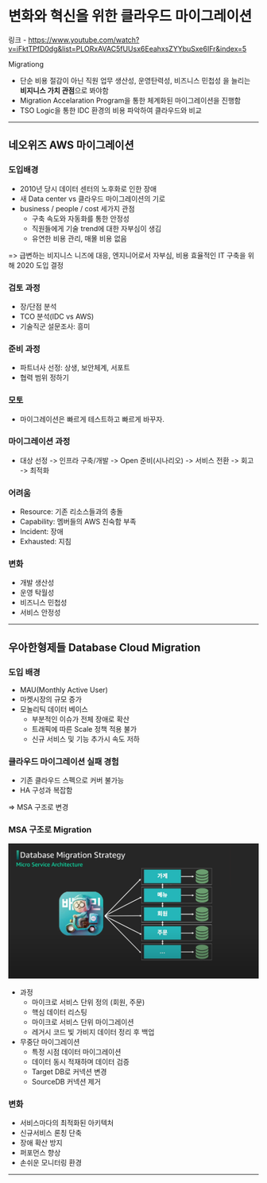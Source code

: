 # 변화와 혁신을 위한 클라우드 마이그레이션

링크 - https://www.youtube.com/watch?v=iFktTPfD0dg&list=PLORxAVAC5fUUsx6EeahxsZYYbuSxe6IFr&index=5

Migrationg
- 단순 비용 절감이 아닌 직원 업무 생산성, 운영탄력성, 비즈니스 민첩성 을 늘리는 **비지니스 가치 관점**으로 봐야함
- Migration Accelaration Program을 통한 체계화된 마이그레이션을 진행함
- TSO Logic을 통한 IDC 환경의 비용 파악하여 클라우드와 비교

---

## 네오위즈 AWS 마이그레이션

### 도입배경
- 2010년 당시 데이터 센터의 노후화로 인한 장애
- 새 Data center vs 클라우드 마이그레이션의 기로
- business / people / cost 세가지 관점
    - 구축 속도와 자동화를 통한 안정성
    - 직원들에게 기술 trend에 대한 자부심이 생김
    - 유연한 비용 관리, 매몰 비용 없음

=> 급변하는 비지니스 니즈에 대응, 엔지니어로서 자부심, 비용 효율적인 IT 구축을 위해 2020 도입 결정

### 검토 과정
- 장/단점 분석
- TCO 분석(IDC vs AWS)
- 기술직군 설문조사: 흥미

### 준비 과정
- 파트너사 선정: 상생, 보안체계, 서포트
- 협력 범위 정하기

### 모토
- 마이그레이션은 빠르게 테스트하고 빠르게 바꾸자.

### 마이그레이션 과정
- 대상 선정 -> 인프라 구축/개발 -> Open 준비(시나리오) -> 서비스 전환 -> 회고 -> 최적화

### 어려움
- Resource: 기존 리소스들과의 충돌
- Capability: 멤버들의 AWS 친숙함 부족
- Incident: 장애
- Exhausted: 지침

### 변화
- 개발 생산성
- 운영 탁월성
- 비즈니스 민첩성
- 서비스 안정성

---

## 우아한형제들 Database Cloud Migration

### 도입 배경
- MAU(Monthly Active User)
- 마켓시장의 규모 증가
- 모놀리틱 데이터 베이스
    - 부분적인 이슈가 전체 장애로 확산
    - 트래픽에 따른 Scale 정책 적용 불가
    - 신규 서비스 및 기능 추가시 속도 저하

### 클라우드 마이그레이션 실패 경험
- 기존 클라우드 스펙으로 커버 불가능
- HA 구성과 복잡함

=> MSA 구조로 변경

### MSA 구조로 Migration
![](2021-03-18-15-04-43.png)
- 과정
    - 마이크로 서비스 단위 정의 (회원, 주문)
    - 핵심 데이터 리스팅
    - 마이크로 서비스 단위 마이그레이션
    - 레거시 코드 빛 가비지 데이터 정리 후 백업
- 무중단 마이그레이션
    - 특정 시점 데이터 마이그레이션
    - 데이터 동시 적재하며 데이터 검증
    - Target DB로 커넥션 변경
    - SourceDB 커넥션 제거

### 변화
- 서비스마다의 최적화된 아키텍처
- 신규서비스 론칭 단축
- 장애 확산 방지
- 퍼포먼스 향상
- 손쉬운 모니터링 환경


---


